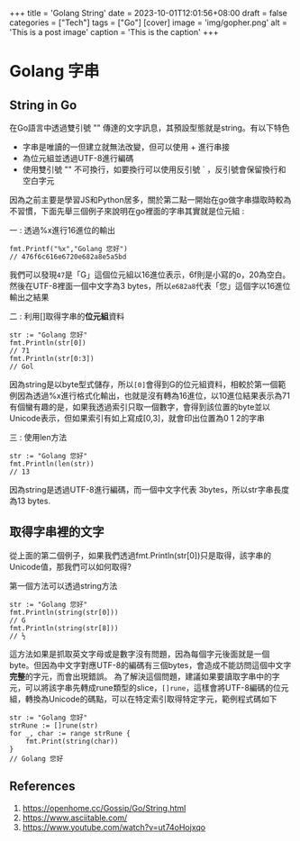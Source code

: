 +++
title = 'Golang String'
date = 2023-10-01T12:01:56+08:00
draft = false
categories = ["Tech"]
tags = ["Go"]
[cover]
image = 'img/gopher.png'
alt = 'This is a post image'
caption = 'This is the caption'
+++

# Golang 字串

## String in Go

在Go語言中透過雙引號 "" 傳達的文字訊息，其預設型態就是string。有以下特色
* 字串是唯讀的一但建立就無法改變，但可以使用 + 進行串接
* 為位元組並透過UTF-8進行編碼
* 使用雙引號 "" 不可換行，如要換行可以使用反引號 ` ，反引號會保留換行和空白字元

因為之前主要是學習JS和Python居多，關於第二點一開始在go做字串擷取時較為不習慣，下面先舉三個例子來說明在go裡面的字串其實就是位元組 :


一  : 透過%x進行16進位的輸出
```go!
fmt.Printf("%x","Golang 您好")
// 476f6c616e6720e682a8e5a5bd
```
我們可以發現`47`是「G」這個位元組以16進位表示，6f則是小寫的o，20為空白。
然後在UTF-8裡面一個中文字為3 bytes，所以`e682a8`代表「您」這個字以16進位輸出之結果

二 : 利用[]取得字串的**位元組**資料
```go!
str := "Golang 您好"
fmt.Println(str[0])
// 71
fmt.Println(str[0:3])
// Gol
```
因為string是以byte型式儲存，所以`[0]`會得到G的位元組資料，相較於第一個範例因為透過%x進行格式化輸出，也就是沒有轉為16進位，以10進位結果表示為71
有個蠻有趣的是，如果我透過索引只取一個數字，會得到該位置的byte並以Unicode表示，但如果索引有如上寫成[0,3]，就會印出位置為0 1 2的字串

三 : 使用len方法
```go!
str := "Golang 您好"
fmt.Println(len(str))
// 13
```
因為string是透過UTF-8進行編碼，而一個中文字代表 3bytes，所以str字串長度為13 bytes.

## 取得字串裡的文字
從上面的第二個例子，如果我們透過fmt.Println(str[0])只是取得，該字串的Unicode值，那我們可以如何取得?

第一個方法可以透過string方法
```go!
str := "Golang 您好"
fmt.Println(string(str[0]))
// G
fmt.Println(string(str[8]))
// ½
```
這方法如果是抓取英文字母或是數字沒有問題，因為每個字元後面就是一個byte。但因為中文字對應UTF-8的編碼有三個bytes，會造成不能訪問這個中文字**完整**的字元，而會出現錯誤。
為了解決這個問題，建議如果要讀取字串中的字元，可以將該字串先轉成rune類型的slice，`[]rune`，這樣會將UTF-8編碼的位元組，轉換為Unicode的碼點，可以在特定索引取得特定字元，範例程式碼如下
```go!
str := "Golang 您好"
strRune := []rune(str)
for _, char := range strRune {
	fmt.Print(string(char))
}
// Golang 您好
```

## References
1. https://openhome.cc/Gossip/Go/String.html
2. https://www.asciitable.com/
3. https://www.youtube.com/watch?v=ut74oHojxqo
